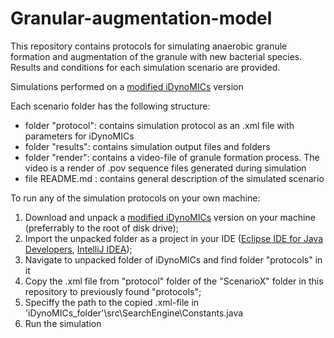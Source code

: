# Granular-augmentation-model

This repository contains protocols for simulating anaerobic granule formation and augmentation of the granule with new bacterial species. Results and conditions for each simulation scenario are provided. 

Simulations performed on a [modified iDynoMICs](https://github.com/adoloman/Modified-iDynoMICs-for-augmentation-model) version 

Each scenario folder has the following structure: 
- folder "protocol": contains simulation protocol as an .xml file with parameters for iDynoMICs
- folder "results": contains simulation output files and folders 
- folder "render": contains a video-file of granule formation process. The video is a render of .pov sequence files generated during simulation 
- file README.md : contains general description of the simulated scenario 

To run any of the simulation protocols on your own machine:  

1. Download and unpack a [modified iDynoMICs](https://github.com/adoloman/Modified-iDynoMICs-for-augmentation-model) version on your machine (preferrably to the root of disk drive);
2. Import the unpacked folder as a project in your IDE ([Eclipse IDE for Java Developers](https://www.eclipse.org/downloads/packages/release/2018-12/r/eclipse-ide-java-developers), [IntelliJ IDEA](https://www.jetbrains.com/idea/download/));
3. Navigate to unpacked folder of iDynoMICs and find folder "protocols" in it
4. Copy the .xml file from "protocol" folder of the "ScenarioX" folder in this repository to previously found "protocols";
5. Speciffy the path to the copied .xml-file in 'iDynoMICs_folder'\src\SearchEngine\Constants.java
6. Run the simulation

